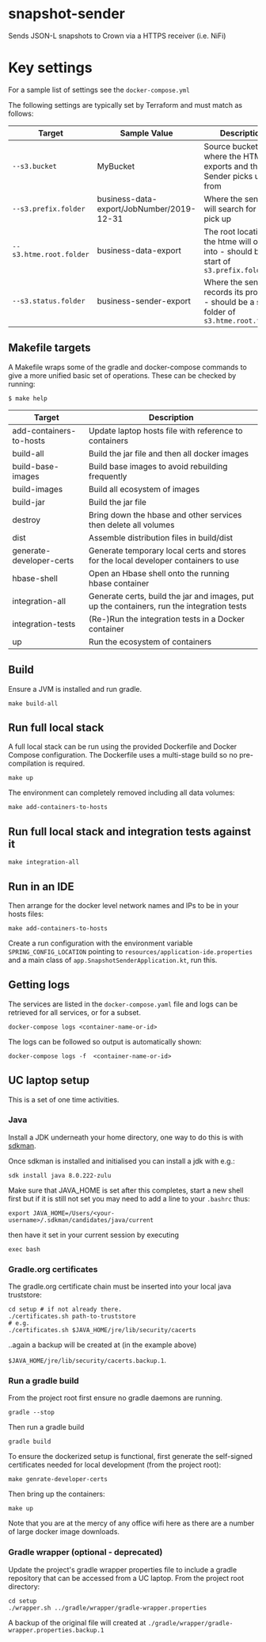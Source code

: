 # snapshot-sender

Sends JSON-L snapshots to Crown via a HTTPS receiver (i.e. NiFi)

# Key settings

For a sample list of settings see the `docker-compose.yml`

The following settings are typically set by Terraform and must match as follows:

| Target                   | Sample Value | Description |
|--------------------------|--------------|-------------|
|  `--s3.bucket`           | MyBucket     | Source bucket where the HTME exports and the Sender picks up from |
|  `--s3.prefix.folder`    | business-data-export/JobNumber/2019-12-31 | Where the sender will search for file to pick up |
|  `--s3.htme.root.folder` | business-data-export | The root location the htme will output into - should be the start of `s3.prefix.folder` |
|  `--s3.status.folder`    | business-sender-export | Where the sender records its progress - should be a sibling folder of `s3.htme.root.folder` |

## Makefile targets

A Makefile wraps some of the gradle and docker-compose commands to give a
more unified basic set of operations. These can be checked by running:

```
$ make help
```

| Target                       | Description |
|------------------------------|-------------|
| add-containers-to-hosts      | Update laptop hosts file with reference to containers |
| build-all                    | Build the jar file and then all docker images |
| build-base-images            | Build base images to avoid rebuilding frequently |
| build-images                 | Build all ecosystem of images |
| build-jar                    | Build the jar file |
| destroy                      | Bring down the hbase and other services then delete all volumes |
| dist                         | Assemble distribution files in build/dist |
| generate-developer-certs     | Generate temporary local certs and stores for the local developer containers to use |
| hbase-shell                  | Open an Hbase shell onto the running hbase container |
| integration-all              | Generate certs, build the jar and images, put up the containers, run the integration tests |
| integration-tests            | (Re-)Run the integration tests in a Docker container |
| up                           | Run the ecosystem of containers |


## Build

Ensure a JVM is installed and run gradle.

    make build-all

## Run full local stack

A full local stack can be run using the provided Dockerfile and Docker
Compose configuration. The Dockerfile uses a multi-stage build so no
pre-compilation is required.

    make up

The environment can completely removed including all data volumes:

    make add-containers-to-hosts

## Run full local stack and integration tests against it

    make integration-all

## Run in an IDE

Then arrange for the docker level network names and IPs to be in your hosts files:

    make add-containers-to-hosts

Create a run configuration with the environment variable `SPRING_CONFIG_LOCATION`
pointing to `resources/application-ide.properties` and a main class of
`app.SnapshotSenderApplication.kt`, run this.


## Getting logs

The services are listed in the `docker-compose.yaml` file and logs can be
retrieved for all services, or for a subset.

    docker-compose logs <container-name-or-id>

The logs can be followed so output is automatically shown:

    docker-compose logs -f  <container-name-or-id>

## UC laptop setup

This is a set of one time activities.

### Java

Install a JDK underneath your home directory, one way to do this is with
[sdkman](https://sdkman.io).

Once sdkman is installed and initialised you can install a jdk with e.g.:

    sdk install java 8.0.222-zulu

Make sure that JAVA_HOME is set after this completes, start a new shell first
but if it is still not set you may need to add a line to your `.bashrc` thus:

    export JAVA_HOME=/Users/<your-username>/.sdkman/candidates/java/current

then have it set in your current session by executing

    exec bash

### Gradle.org certificates

The gradle.org certificate chain must be inserted into your local java
truststore:

    cd setup # if not already there.
    ./certificates.sh path-to-truststore
    # e.g.
    ./certificates.sh $JAVA_HOME/jre/lib/security/cacerts

..again a backup will be created at (in the example above)

`$JAVA_HOME/jre/lib/security/cacerts.backup.1`.

### Run a gradle build

From the project root first ensure no gradle daemons are running.

    gradle --stop

Then run a gradle build

    gradle build

To ensure the dockerized setup is functional, first generate the self-signed
certificates needed for local development (from the project root):

    make genrate-developer-certs

Then bring up the containers:

    make up

Note that you are at the mercy of any office wifi here as there are a
number of large docker image downloads.


### Gradle wrapper (optional - deprecated)

Update the project's gradle wrapper properties file to include a gradle
repository that can be accessed from a UC laptop. From the project root
directory:

    cd setup
    ./wrapper.sh ../gradle/wrapper/gradle-wrapper.properties

A backup of the original file will created at
`./gradle/wrapper/gradle-wrapper.properties.backup.1`
